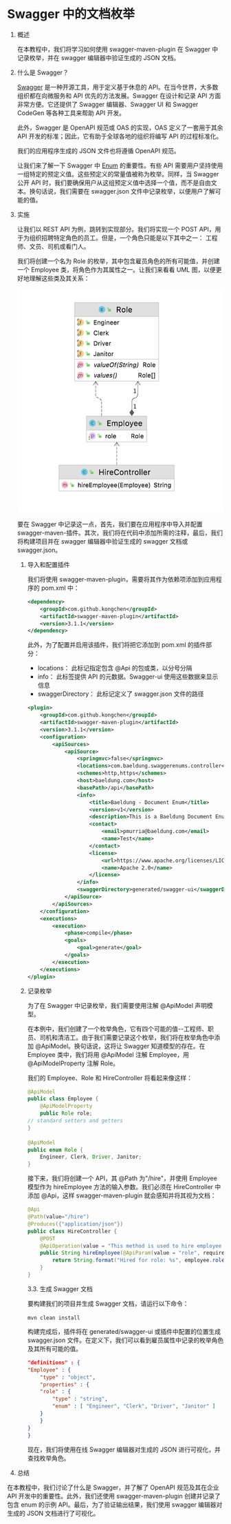 # Swagger 中的文档枚举

1. 概述

    在本教程中，我们将学习如何使用 swagger-maven-plugin 在 Swagger 中记录枚举，并在 swagger 编辑器中验证生成的 JSON 文档。

2. 什么是 Swagger？

    [Swagger](https://www.baeldung.com/spring-boot-rest-client-swagger-codegen) 是一种开源工具，用于定义基于休息的 API。在当今世界，大多数组织都在向微服务和 API 优先的方法发展。Swagger 在设计和记录 API 方面非常方便。它还提供了 Swagger 编辑器、Swagger UI 和 Swagger CodeGen 等各种工具来帮助 API 开发。

    此外，Swagger 是 OpenAPI 规范或 OAS 的实现，OAS 定义了一套用于其余 API 开发的标准；因此，它有助于全球各地的组织将编写 API 的过程标准化。

    我们的应用程序生成的 JSON 文件也将遵循 OpenAPI 规范。

    让我们来了解一下 Swagger 中 [Enum](https://www.baeldung.com/a-guide-to-java-enums) 的重要性。有些 API 需要用户坚持使用一组特定的预定义值。这些预定义的常量值被称为枚举。同样，当 Swagger 公开 API 时，我们要确保用户从这组预定义值中选择一个值，而不是自由文本。换句话说，我们需要在 swagger.json 文件中记录枚举，以便用户了解可能的值。

3. 实施

    让我们以 REST API 为例，跳转到实现部分。我们将实现一个 POST API，用于为组织招聘特定角色的员工。但是，一个角色只能是以下其中之一： 工程师、文员、司机或看门人。

    我们将创建一个名为 Role 的枚举，其中包含雇员角色的所有可能值，并创建一个 Employee 类，将角色作为其属性之一。让我们来看看 UML 图，以便更好地理解这些类及其关系：

    ![UML 图 HireController](pic/UML-HireController.png)

    要在 Swagger 中记录这一点，首先，我们要在应用程序中导入并配置 swagger-maven-插件。其次，我们将在代码中添加所需的注释，最后，我们将构建项目并在 swagger 编辑器中验证生成的 swagger 文档或 swagger.json。

    1. 导入和配置插件

        我们将使用 swagger-maven-plugin，需要将其作为依赖项添加到应用程序的 pom.xml 中：

        ```xml
        <dependency>
            <groupId>com.github.kongchen</groupId>
            <artifactId>swagger-maven-plugin</artifactId>
            <version>3.1.1</version>
        </dependency>
        ```

        此外，为了配置并启用该插件，我们将把它添加到 pom.xml 的插件部分：

        - locations： 此标记指定包含 @Api 的包或类，以分号分隔
        - info： 此标签提供 API 的元数据。Swagger-ui 使用这些数据来显示信息
        - swaggerDirectory： 此标记定义了 swagger.json 文件的路径

        ```xml
        <plugin>
            <groupId>com.github.kongchen</groupId>
            <artifactId>swagger-maven-plugin</artifactId>
            <version>3.1.1</version>
            <configuration>
                <apiSources>
                    <apiSource>
                        <springmvc>false</springmvc>
                        <locations>com.baeldung.swaggerenums.controller</locations>
                        <schemes>http,https</schemes>
                        <host>baeldung.com</host>
                        <basePath>/api</basePath>
                        <info>
                            <title>Baeldung - Document Enum</title>
                            <version>v1</version>
                            <description>This is a Baeldung Document Enum Sample Code</description>
                            <contact>
                                <email>pmurria@baeldung.com</email>
                                <name>Test</name>
                            </contact>
                            <license>
                                <url>https://www.apache.org/licenses/LICENSE-2.0.html</url>
                                <name>Apache 2.0</name>
                            </license>
                        </info>
                        <swaggerDirectory>generated/swagger-ui</swaggerDirectory>
                    </apiSource>
                </apiSources>
            </configuration>
            <executions>
                <execution>
                    <phase>compile</phase>
                    <goals>
                        <goal>generate</goal>
                    </goals>
                </execution>
            </executions>
        </plugin>
        ```

    2. 记录枚举

        为了在 Swagger 中记录枚举，我们需要使用注解 @ApiModel 声明模型。

        在本例中，我们创建了一个枚举角色，它有四个可能的值--工程师、职员、司机和清洁工。由于我们需要记录这个枚举，我们将在枚举角色中添加 @ApiModel。换句话说，这将让 Swagger 知道模型的存在。在 Employee 类中，我们将用 @ApiModel 注解 Employee，用 @ApiModelProperty 注解 Role。

        我们的 Employee、Role 和 HireController 将看起来像这样：

        ```java
        @ApiModel
        public class Employee {
            @ApiModelProperty
            public Role role;
        // standard setters and getters
        }

        @ApiModel
        public enum Role {
            Engineer, Clerk, Driver, Janitor;
        }
        ```

        接下来，我们将创建一个 API，其 @Path 为"/hire"，并使用 Employee 模型作为 hireEmployee 方法的输入参数。我们必须在 HireController 中添加 @Api，这样 swagger-maven-plugin 就会感知并将其视为文档：

        ```java
        @Api
        @Path(value="/hire")
        @Produces({"application/json"})
        public class HireController {
            @POST
            @ApiOperation(value = "This method is used to hire employee with a specific role")
            public String hireEmployee(@ApiParam(value = "role", required = true) Employee employee) {
                return String.format("Hired for role: %s", employee.role.name());
            }
        }
        ```

        3.3. 生成 Swagger 文档

        要构建我们的项目并生成 Swagger 文档，请运行以下命令：

        `mvn clean install`

        构建完成后，插件将在 generated/swagger-ui 或插件中配置的位置生成 swagger.json 文件。在定义下，我们可以看到雇员属性中记录的枚举角色及其所有可能的值。

        ```json
        "definitions" : {
        "Employee" : {
            "type" : "object",
            "properties" : {
            "role" : {
                "type" : "string",
                "enum" : [ "Engineer", "Clerk", "Driver", "Janitor" ]
            }
            }
        }
        }
        ```

        现在，我们将使用在线 Swagger 编辑器对生成的 JSON 进行可视化，并查找枚举角色。

4. 总结

在本教程中，我们讨论了什么是 Swagger，并了解了 OpenAPI 规范及其在企业 API 开发中的重要性。此外，我们还使用 swagger-maven-plugin 创建并记录了包含 enum 的示例 API。最后，为了验证输出结果，我们使用 swagger 编辑器对生成的 JSON 文档进行了可视化。
